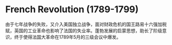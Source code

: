 # French Revolution (1789-1799)

由于七年战争的失败，又介入美国独立战争，面对财政危机的国王路易十六强加税赋，英国的工业革命也影响了法国的失业率。蓬勃发展的启蒙思想，助长了阶级意识，终于使得法国大革命在1789年5月的三级会议中爆发。
